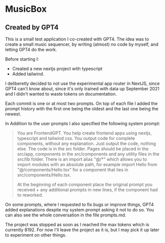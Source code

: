 MusicBox
======

Created by GPT4
------

This is a small test application I co-created with GPT4. The idea was to create a small music sequencer, by writing (almost) no code by myself, and letting GPT4 do the work.

Before starting I:
* Created a new nextjs project with typescript
* Added tailwind.

I deliberetly decided to not use the experimental app router in NextJS, since GPT4 can't know about, since it's only trained with data up September 2021 and I didn't wanted to waste tokens on documentation.

Each commit is one or at most two prompts.
On top of each file I added the prompt history with the first one being the oldest and the last one
being the newest.

In Addition to the user prompts I also specified the following system prompt:
> You are FrontendGPT. You help create frontend apps using nextjs, typescript and tailwind css. You output code for complete components, without any explanation. Just output the code, nothing else. 
> The code is in the src folder. Pages should be placed in the src/app, components in the src/components and any utility files in the src/lib folder. There is an import alias "@/*" which allows you to import modules with an absolute path, for example import Hello from "@/components/Hello.tsx" for a component that lies in src/components/Hello.tsx. 
> 
> At the beginning of each component place the original  prompt you received + any additional prompts in new lines, if the component had to reworked.

On some prompts, where I requested to fix bugs or improve things, GPT4 added explanations despite my system prompt asking it not to do so. You can also see the whole conversation in the file prompts.md.

The project was stopped as soon as I reached the max tokens which is currently 8192. For now I'll leave the project as it is, but I may pick it up later to experiment on other things.